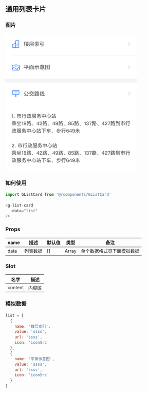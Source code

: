 ## 通用列表卡片

### 图片

![image](./images/GListCard.png)

### 如何使用

```javascript
import GListCard from '@/components/GListCard'

<g-list-card
  :data="list"
/>
```

### Props

| name  | 描述 | 默认值      | 类型   |  备注  |
| ----- | ---- | ----------- | ------ | ----|
| data | 列表数据 | [] | Array | 单个数据格式见下面模拟数据 |

### Slot

| 名字 | 描述 |
| ---- | ---- |
| content | 内容区 |

### 模拟数据

```javascript
list = [
  {
    name: '楼层索引',
    value: 'ssss',
    url: 'ssss',
    icon: 'iconSrc'
  },
  {
    name: '平面示意图',
    value: 'ssss',
    url: 'ssss',
    icon: 'iconSrc'
  }
]
```